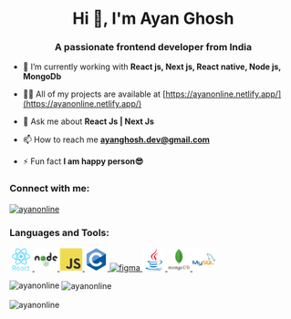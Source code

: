 <h1 align="center">Hi 👋, I'm Ayan Ghosh</h1>
<h3 align="center">A passionate frontend developer from India</h3>

- 🌱 I’m currently working with **React js, Next js, React native, Node js, MongoDb**

- 👨‍💻 All of my projects are available at [https://ayanonline.netlify.app/](https://ayanonline.netlify.app/)

- 💬 Ask me about **React Js | Next Js**

- 📫 How to reach me **ayanghosh.dev@gmail.com**

- ⚡ Fun fact **I am happy person😎**

<h3 align="left">Connect with me:</h3>
<p align="left">
<a href="https://linkedin.com/in/ayanonline" target="blank"><img align="center" src="https://raw.githubusercontent.com/rahuldkjain/github-profile-readme-generator/master/src/images/icons/Social/linked-in-alt.svg" alt="ayanonline" height="30" width="40" /></a>
</p>

<h3 align="left">Languages and Tools:</h3>
<p align="left"><a href="https://reactjs.org/" target="_blank" rel="noreferrer"> <img src="https://raw.githubusercontent.com/devicons/devicon/master/icons/react/react-original-wordmark.svg" alt="react" width="40" height="40"/> </a><a href="https://nodejs.org" target="_blank" rel="noreferrer"> <img src="https://raw.githubusercontent.com/devicons/devicon/master/icons/nodejs/nodejs-original-wordmark.svg" alt="nodejs" width="40" height="40"/> </a><a href="https://developer.mozilla.org/en-US/docs/Web/JavaScript" target="_blank" rel="noreferrer"> <img src="https://raw.githubusercontent.com/devicons/devicon/master/icons/javascript/javascript-original.svg" alt="javascript" width="40" height="40"/> </a> <a href="https://www.cprogramming.com/" target="_blank" rel="noreferrer"> <img src="https://raw.githubusercontent.com/devicons/devicon/master/icons/c/c-original.svg" alt="c" width="40" height="40"/> </a> <a href="https://www.figma.com/" target="_blank" rel="noreferrer"> <img src="https://www.vectorlogo.zone/logos/figma/figma-icon.svg" alt="figma" width="40" height="40"/> </a> <a href="https://www.java.com" target="_blank" rel="noreferrer"> <img src="https://raw.githubusercontent.com/devicons/devicon/master/icons/java/java-original.svg" alt="java" width="40" height="40"/> </a>  <a href="https://www.mongodb.com/" target="_blank" rel="noreferrer"> <img src="https://raw.githubusercontent.com/devicons/devicon/master/icons/mongodb/mongodb-original-wordmark.svg" alt="mongodb" width="40" height="40"/> </a> <a href="https://www.mysql.com/" target="_blank" rel="noreferrer"> <img src="https://raw.githubusercontent.com/devicons/devicon/master/icons/mysql/mysql-original-wordmark.svg" alt="mysql" width="40" height="40"/> </a>   </p>

<p><img align="left" src="https://github-readme-stats.vercel.app/api/top-langs?username=ayanonline&show_icons=true&locale=en&layout=compact" alt="ayanonline" /></p>

<p>&nbsp;<img align="center" src="https://github-readme-stats.vercel.app/api?username=ayanonline&show_icons=true&locale=en" alt="ayanonline" /></p>

<p><img align="center" src="https://github-readme-streak-stats.herokuapp.com/?user=ayanonline&" alt="ayanonline" /></p>
